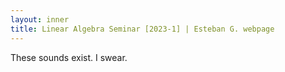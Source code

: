```yaml
---
layout: inner
title: Linear Algebra Seminar [2023-1] | Esteban G. webpage
---
```


<p>These sounds exist. I swear.</p>
